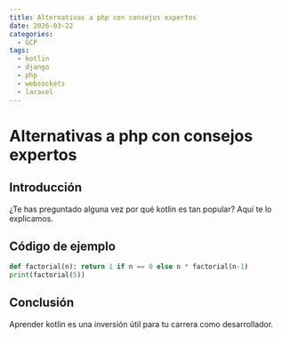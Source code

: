 ```yaml
---
title: Alternativas a php con consejos expertos
date: 2026-03-22
categories:
  - GCP
tags:
  - kotlin
  - django
  - php
  - websockets
  - laravel
---
```


# Alternativas a php con consejos expertos

## Introducción

¿Te has preguntado alguna vez por qué kotlin es tan popular? Aquí te lo explicamos.

## Código de ejemplo

```python
def factorial(n): return 1 if n == 0 else n * factorial(n-1)
print(factorial(5))
```

## Conclusión

Aprender kotlin es una inversión útil para tu carrera como desarrollador.